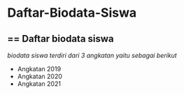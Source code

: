 # Daftar-Biodata-Siswa
==
Daftar biodata siswa
--
*biodata siswa terdiri dari 3 angkatan yaitu sebagai berikut*
- Angkatan 2019
- Angkatan 2020
- Angkatan 2021
